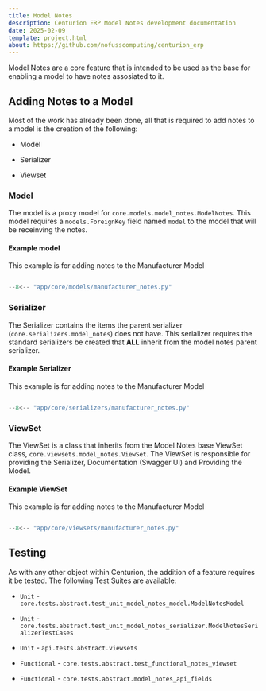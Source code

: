 ```yaml
---
title: Model Notes
description: Centurion ERP Model Notes development documentation
date: 2025-02-09
template: project.html
about: https://github.com/nofusscomputing/centurion_erp
---
```


Model Notes are a core feature that is intended to be used as the base for enabling a model to have notes assosiated to it.


## Adding Notes to a Model

Most of the work has already been done, all that is required to add notes to a model is the creation of the following:

- Model

- Serializer

- Viewset


### Model

The model is a proxy model for `core.models.model_notes.ModelNotes`. This model requires a `models.ForeignKey` field named `model` to the model that will be receinving the notes.


#### Example model

This example is for adding notes to the Manufacturer Model

``` py title="models/manufacturer_notes.py"

--8<-- "app/core/models/manufacturer_notes.py"

```


### Serializer

The Serializer contains the items the parent serializer (`core.serializers.model_notes`) does not have. This serializer requires the standard serializers be created that **ALL** inherit from the model notes parent serializer.


#### Example Serializer

This example is for adding notes to the Manufacturer Model

``` py title="serializers/manufacturer_notes.py"

--8<-- "app/core/serializers/manufacturer_notes.py"

```


### ViewSet

The ViewSet is a class that inherits from the Model Notes base ViewSet class, `core.viewsets.model_notes.ViewSet`. The ViewSet is responsible for providing the Serializer, Documentation (Swagger UI) and Providing the Model.


#### Example ViewSet

This example is for adding notes to the Manufacturer Model

``` py title="viewsets/manufacturer_notes.py"

--8<-- "app/core/viewsets/manufacturer_notes.py"

```


## Testing

As with any other object within Centurion, the addition of a feature requires it be tested. The following Test Suites are available:

- `Unit` - `core.tests.abstract.test_unit_model_notes_model.ModelNotesModel`

- `Unit` - `core.tests.abstract.test_unit_model_notes_serializer.ModelNotesSerializerTestCases`

- `Unit` - `api.tests.abstract.viewsets`

- `Functional` - `core.tests.abstract.test_functional_notes_viewset`

- `Functional` - `core.tests.abstract.model_notes_api_fields`
